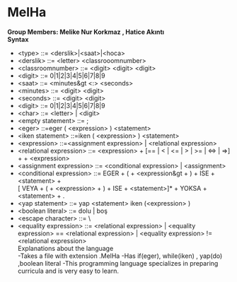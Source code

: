 # MelHa
**Group Members: Melike Nur Korkmaz , Hatice Akıntı <br>
      Syntax** <br>
* &lt;type&gt;                  ::= &lt;derslik&gt;|&lt;saat&gt;|&lt;hoca&gt;                               
* &lt;derslik&gt;               ::= &lt;letter&gt; &lt;classrooomnumber&gt;
* &lt;classroomnumber&gt;       ::= &lt;digit&gt; &lt;digit&gt; &lt;digit&gt;
* &lt;digit&gt;                 ::= 0|1|2|3|4|5|6|7|8|9 
* &lt;saat&gt;                  ::= &lt;minutes&gt &lt;:&gt; &lt;seconds&gt; 
* &lt;minutes&gt;               ::= &lt;digit&gt; &lt;digit&gt; 
* &lt;seconds&gt;               ::= &lt;digit&gt; &lt;digit&gt;
* &lt;digit&gt;                 ::= 0|1|2|3|4|5|6|7|8|9
* &lt;char&gt;                  ::= &lt;letter&gt;  |  &lt;digit&gt;
* &lt;empty statement&gt;       ::= ;
* &lt;eger&gt;                  ::=eger ( &lt;expression&gt; ) &lt;statement&gt;
* &lt;iken statement&gt;        ::=iken ( &lt;expression&gt; ) &lt;statement&gt;
* &lt;expression&gt;            ::=&lt;assignment expression&gt; | &lt;relational expression&gt;
* &lt;relational expression&gt; ::= &lt;expression&gt; + [== | < | <= | > | >= | <=> | =>] + + &lt;expression&gt; 
* &lt;assignment expression&gt; ::= &lt;conditional expression&gt; | &lt;assignment&gt;
* &lt;conditional expression&gt; ::= EGER + ( + &lt;expression&gt + ) + ISE + &lt;statement&gt; +  
                             [ VEYA + ( + &lt;expression&gt; + ) + ISE + &lt;statement&gt;]* + YOKSA + &lt;statement&gt; + . 
* &lt;yap  statement&gt;        ::= yap &lt;statement&gt; iken (&lt;expression&gt; )
* &lt;boolean literal&gt;       ::= dolu | boş
* &lt;escape character&gt;      ::= \
* &lt;equality expression&gt;   ::= &lt;relational expression&gt; | &lt;equality expression&gt; == &lt;relational expression&gt; | &lt;equality expression&gt; != &lt;relational expression&gt; <br>
   Explanations about the language <br> 
  -Takes a file with extension .MelHa
  -Has if(eger), while(iken) , yap(do) ,boolean literal
  -This programming language specializes in preparing curricula and is very easy to learn.
